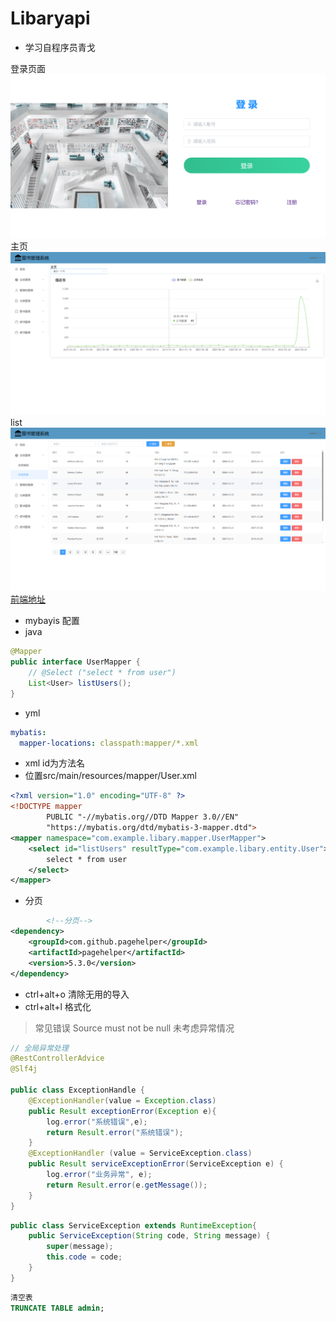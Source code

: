 # Libaryapi
- 学习自程序员青戈

登录页面
![img.png](img.png)
主页
![img_1.png](img_1.png)
list
![img_2.png](img_2.png)
[前端地址](https://github.com/VCCICCV/Libary_vue2)
- mybayis 配置
- java
```java
@Mapper
public interface UserMapper {
    // @Select ("select * from user")
    List<User> listUsers();
}
```
- yml
```yml
mybatis:
  mapper-locations: classpath:mapper/*.xml
```
- xml id为方法名  
- 位置src/main/resources/mapper/User.xml
```xml
<?xml version="1.0" encoding="UTF-8" ?>
<!DOCTYPE mapper
        PUBLIC "-//mybatis.org//DTD Mapper 3.0//EN"
        "https://mybatis.org/dtd/mybatis-3-mapper.dtd">
<mapper namespace="com.example.libary.mapper.UserMapper">
    <select id="listUsers" resultType="com.example.libary.entity.User">
        select * from user
    </select>
</mapper>
```
- 分页
```xml
        <!--分页-->
<dependency>
    <groupId>com.github.pagehelper</groupId>
    <artifactId>pagehelper</artifactId>
    <version>5.3.0</version>
</dependency> 
```
- ctrl+alt+o   清除无用的导入
- ctrl+alt+l   格式化
>常见错误
Source must not be null
未考虑异常情况
```java
// 全局异常处理
@RestControllerAdvice
@Slf4j

public class ExceptionHandle {
    @ExceptionHandler(value = Exception.class)
    public Result exceptionError(Exception e){
        log.error("系统错误",e);
        return Result.error("系统错误");
    }
    @ExceptionHandler (value = ServiceException.class)
    public Result serviceExceptionError(ServiceException e) {
        log.error("业务异常", e);
        return Result.error(e.getMessage());
    }
}
```
```java
public class ServiceException extends RuntimeException{
    public ServiceException(String code, String message) {
        super(message);
        this.code = code;
    }
}
```
```sql
清空表 
TRUNCATE TABLE admin;
```